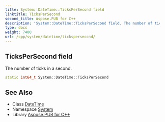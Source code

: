 ```yaml
---
title: System::DateTime::TicksPerSecond field
linktitle: TicksPerSecond
second_title: Aspose.PUB for C++
description: 'System::DateTime::TicksPerSecond field. The number of ticks in a second in C++.'
type: docs
weight: 7400
url: /cpp/system/datetime/tickspersecond/
---
```

## TicksPerSecond field


The number of ticks in a second.

```cpp
static int64_t System::DateTime::TicksPerSecond
```

## See Also

* Class [DateTime](../)
* Namespace [System](../../)
* Library [Aspose.PUB for C++](../../../)

